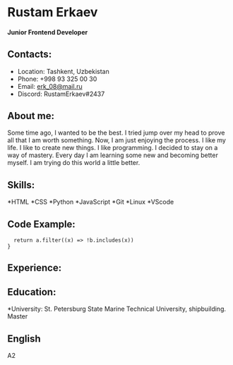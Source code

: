 # Rustam Erkaev

#### Junior Frontend Developer
## Contacts:
* Location: Tashkent, Uzbekistan
* Phone: +998 93 325 00 30
* Email: erk_08@mail.ru
* Discord: RustamErkaev#2437

## About me:
Some time ago, I wanted to be the best.  I tried jump over my head to prove all that I am worth something.
Now, I am just enjoying the process. I like my life. I like to create new things. I like programming.
I decided to stay on a way of mastery. Every day I am learning some new and becoming better myself. I am trying do this world a little better.

## Skills:
*HTML
*CSS
*Python
*JavaScript
*Git
*Linux
*VScode

## Code Example:
```function arrayDiff(a, b) {
  return a.filter((x) => !b.includes(x))
}
```
## Experience:

## Education:
*University: St. Petersburg State Marine Technical University, shipbuilding. Master

## English
A2
